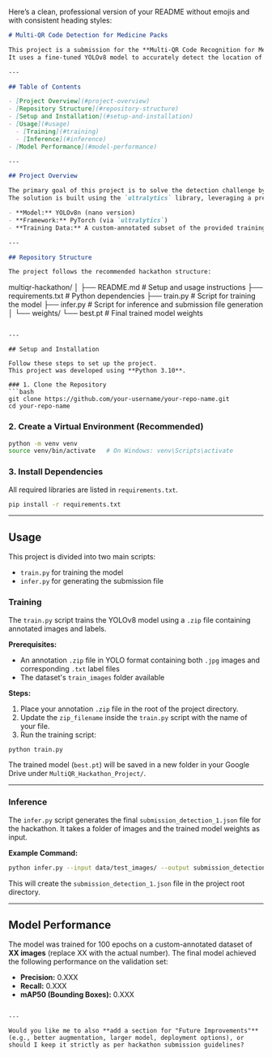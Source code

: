 Here’s a clean, professional version of your README without emojis and with consistent heading styles:

```markdown
# Multi-QR Code Detection for Medicine Packs

This project is a submission for the **Multi-QR Code Recognition for Medicine Packs Hackathon**.  
It uses a fine-tuned YOLOv8 model to accurately detect the location of multiple QR codes on pharmaceutical packaging, even in challenging conditions such as tilted, blurry, or partially occluded images.

---

## Table of Contents

- [Project Overview](#project-overview)  
- [Repository Structure](#repository-structure)  
- [Setup and Installation](#setup-and-installation)  
- [Usage](#usage)  
  - [Training](#training)  
  - [Inference](#inference)  
- [Model Performance](#model-performance)  

---

## Project Overview

The primary goal of this project is to solve the detection challenge by identifying all QR codes in a given image and outputting their bounding box coordinates.  
The solution is built using the `ultralytics` library, leveraging a pre-trained YOLOv8 model which is then fine-tuned on a custom-annotated dataset.

- **Model:** YOLOv8n (nano version)  
- **Framework:** PyTorch (via `ultralytics`)  
- **Training Data:** A custom-annotated subset of the provided training images  

---

## Repository Structure

The project follows the recommended hackathon structure:

```

multiqr-hackathon/
│
├── README.md                # Setup and usage instructions
├── requirements.txt         # Python dependencies
├── train.py                 # Script for training the model
├── infer.py                 # Script for inference and submission file generation
│
└── weights/
└── best.pt              # Final trained model weights

````

---

## Setup and Installation

Follow these steps to set up the project.  
This project was developed using **Python 3.10**.

### 1. Clone the Repository
```bash
git clone https://github.com/your-username/your-repo-name.git
cd your-repo-name
````

### 2. Create a Virtual Environment (Recommended)

```bash
python -m venv venv
source venv/bin/activate   # On Windows: venv\Scripts\activate
```

### 3. Install Dependencies

All required libraries are listed in `requirements.txt`.

```bash
pip install -r requirements.txt
```

---

## Usage

This project is divided into two main scripts:

* `train.py` for training the model
* `infer.py` for generating the submission file

### Training

The `train.py` script trains the YOLOv8 model using a `.zip` file containing annotated images and labels.

**Prerequisites:**

* An annotation `.zip` file in YOLO format containing both `.jpg` images and corresponding `.txt` label files
* The dataset's `train_images` folder available

**Steps:**

1. Place your annotation `.zip` file in the root of the project directory.
2. Update the `zip_filename` inside the `train.py` script with the name of your file.
3. Run the training script:

```bash
python train.py
```

The trained model (`best.pt`) will be saved in a new folder in your Google Drive under `MultiQR_Hackathon_Project/`.

---

### Inference

The `infer.py` script generates the final `submission_detection_1.json` file for the hackathon.
It takes a folder of images and the trained model weights as input.

**Example Command:**

```bash
python infer.py --input data/test_images/ --output submission_detection_1.json --model_weights weights/best.pt
```

This will create the `submission_detection_1.json` file in the project root directory.

---

## Model Performance

The model was trained for 100 epochs on a custom-annotated dataset of **XX images** (replace XX with the actual number).
The final model achieved the following performance on the validation set:

* **Precision:** 0.XXX
* **Recall:** 0.XXX
* **mAP50 (Bounding Boxes):** 0.XXX

```

---

Would you like me to also **add a section for "Future Improvements"** (e.g., better augmentation, larger model, deployment options), or should I keep it strictly as per hackathon submission guidelines?
```
